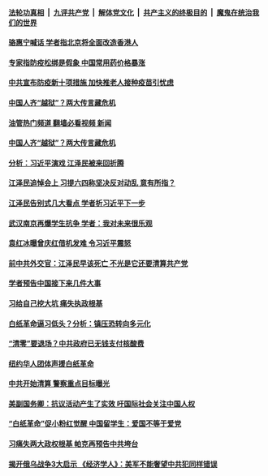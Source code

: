 ####  [法轮功真相](../../../../basic/blob/master/README.md?t=12081403) &nbsp;|&nbsp; [九评共产党](../../../../9ping.md/blob/master/README.md?t=12081403) &nbsp;|&nbsp; [解体党文化](../../../../jtdwh.md/blob/master/README.md?t=12081403)  &nbsp;|&nbsp; [共产主义的终极目的](../../../../gczydzjmd.md/blob/master/README.md?t=12081403) &nbsp;|&nbsp; [魔鬼在统治我们的世界](../../../../mgztzwmdsj.md/blob/master/README.md?t=12081403) 

#### [骆惠宁喊话 学者指北京将全面改造香港人](../pages/soh186/677739.md?t=12081403) 
#### [专家指防疫松绑是假象 中国常用药价格暴涨](../pages/soh186/677592.md?t=12081403) 
#### [中共宣布防疫新十项措施 加快推老人接种疫苗引忧虑](../pages/soh186/677595.md?t=12081403) 
#### [中国人齐“越狱”？两大传言藏危机](../pages/soh186/677463.md?t=12081403) 
#### [油管热门频道 翻墙必看视频 新闻](http://129.146.143.75:81/youtube.html?12081403)
#### [中国人齐“越狱”？两大传言藏危机](../pages/soh186/677463.md?t=12081403) 
#### [分析：习近平演戏 江泽民被来回折腾](../pages/soh186/677472.md?t=12081403) 
#### [江泽民追悼会上 习提六四称坚决反对动乱 意有所指？](../pages/soh186/677334.md?t=12081403) 
#### [江泽民告别式几大看点 学者析习近平下一步](../pages/soh186/677220.md?t=12081403) 
#### [武汉南京再爆学生抗争 学者：我对未来很乐观](../pages/soh186/677223.md?t=12081403) 
#### [袁红冰曝曾庆红借机发难 令习近平震怒](../pages/soh186/677112.md?t=12081403) 
#### [前中共外交官：江泽民早该死亡 不光是它还要清算共产党](../pages/soh186/677118.md?t=12081403) 
#### [学者预告中国接下来几件大事](../pages/soh186/676998.md?t=12081403) 
#### [习给自己挖大坑 痛失执政根基](../pages/soh186/676842.md?t=12081403) 
#### [白纸革命逼习低头？分析：镇压恐转向多元化](../pages/soh186/676845.md?t=12081403) 
#### [“清零”要退场？中共政府已无钱支付核酸费](../pages/soh186/676848.md?t=12081403) 
#### [纽约华人团体声援白纸革命](../pages/soh186/676854.md?t=12081403) 
#### [中共开始清算 警察重点目标曝光](../pages/soh186/676737.md?t=12081403) 
#### [美副国务卿：抗议活动产生了实效 吁国际社会关注中国人权](../pages/soh186/676740.md?t=12081403) 
#### [“白纸革命”促小粉红觉醒 中国留学生：爱国不等于爱党](../pages/soh186/676743.md?t=12081403) 
#### [习痛失两大政权根基 帕克再预告中共垮台](../pages/soh186/676662.md?t=12081403) 
#### [揭开俄乌战争3大启示 《经济学人》：美军不能奢望中共犯同样错误](../pages/soh186/676665.md?t=12081403) 
<img src='http://gfw-breaker.win/goodnews/indexes/soh186.md' width='0px' height='0px'/>
